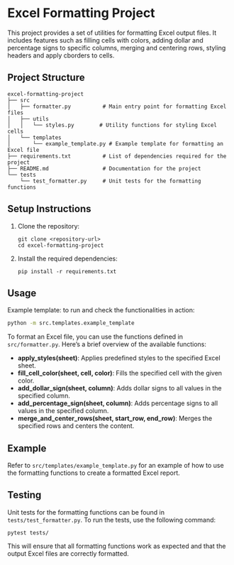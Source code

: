 # Excel Formatting Project

This project provides a set of utilities for formatting Excel output files. It includes features such as filling cells with colors, adding dollar and percentage signs to specific columns, merging and centering rows, styling headers and apply cborders to cells.


## Project Structure

```
excel-formatting-project
├── src
│   ├── formatter.py          # Main entry point for formatting Excel files
│   ├── utils
│   │   └── styles.py        # Utility functions for styling Excel cells
│   └── templates
│       └── example_template.py # Example template for formatting an Excel file
├── requirements.txt          # List of dependencies required for the project
├── README.md                 # Documentation for the project
└── tests
    └── test_formatter.py     # Unit tests for the formatting functions
```

## Setup Instructions

1. Clone the repository:
   ```
   git clone <repository-url>
   cd excel-formatting-project
   ```

2. Install the required dependencies:
   ```
   pip install -r requirements.txt
   ```

## Usage
Example template: to run and check the functionalities in action:
```bash
python -m src.templates.example_template
```

To format an Excel file, you can use the functions defined in `src/formatter.py`. Here’s a brief overview of the available functions:

- **apply_styles(sheet)**: Applies predefined styles to the specified Excel sheet.
- **fill_cell_color(sheet, cell, color)**: Fills the specified cell with the given color.
- **add_dollar_sign(sheet, column)**: Adds dollar signs to all values in the specified column.
- **add_percentage_sign(sheet, column)**: Adds percentage signs to all values in the specified column.
- **merge_and_center_rows(sheet, start_row, end_row)**: Merges the specified rows and centers the content.

## Example

Refer to `src/templates/example_template.py` for an example of how to use the formatting functions to create a formatted Excel report.

## Testing

Unit tests for the formatting functions can be found in `tests/test_formatter.py`. To run the tests, use the following command:

```
pytest tests/
```

This will ensure that all formatting functions work as expected and that the output Excel files are correctly formatted.